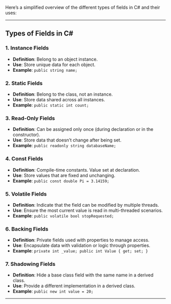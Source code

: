 ﻿Here’s a simplified overview of the different types of fields in C# and their uses:

---

## **Types of Fields in C#**

### **1. Instance Fields**
- **Definition**: Belong to an object instance.
- **Use**: Store unique data for each object.
- **Example**: `public string name;`

### **2. Static Fields**
- **Definition**: Belong to the class, not an instance.
- **Use**: Store data shared across all instances.
- **Example**: `public static int count;`

### **3. Read-Only Fields**
- **Definition**: Can be assigned only once (during declaration or in the constructor).
- **Use**: Store data that doesn’t change after being set.
- **Example**: `public readonly string databaseName;`

### **4. Const Fields**
- **Definition**: Compile-time constants. Value set at declaration.
- **Use**: Store values that are fixed and unchanging.
- **Example**: `public const double Pi = 3.14159;`

### **5. Volatile Fields**
- **Definition**: Indicate that the field can be modified by multiple threads.
- **Use**: Ensure the most current value is read in multi-threaded scenarios.
- **Example**: `public volatile bool stopRequested;`

### **6. Backing Fields**
- **Definition**: Private fields used with properties to manage access.
- **Use**: Encapsulate data with validation or logic through properties.
- **Example**: `private int _value; public int Value { get; set; }`

### **7. Shadowing Fields**
- **Definition**: Hide a base class field with the same name in a derived class.
- **Use**: Provide a different implementation in a derived class.
- **Example**: `public new int value = 20;`

---
